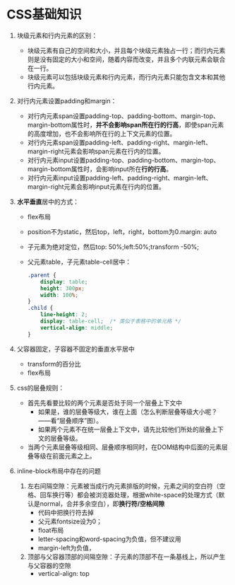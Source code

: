 # CSS基础知识

1. 块级元素和行内元素的区别：

   - 块级元素有自己的空间和大小，并且每个块级元素独占一行；而行内元素则是没有固定的大小和空间，随着内容而改变，并且多个内联元素会联合在一行。
   - 块级元素可以包括块级元素和行内元素，而行内元素只能包含文本和其他行内元素。

2. 对行内元素设置padding和margin：

   - 对行内元素span设置padding-top、padding-bottom、margin-top、margin-bottom属性时，**并不会影响span所在行的行高**，即使span元素的高度增加，也不会影响所在行的上下文元素的位置。
   - 对行内元素span设置padding-left、padding-right、margin-left、margin-right元素会影响span元素在行内的位置。
   - 对行内元素input设置padding-top、padding-bottom、margin-top、margin-bottom属性时，会影响input所在**行的行高**。
   - 对行内元素input设置padding-left、padding-right、margin-left、margin-right元素会影响input元素在行内的位置。

3. **水平垂直**居中的方式：

   - flex布局

   - position不为static，然后top，left，right，bottom为0.margin: auto

   - 子元素为绝对定位，然后top: 50%;left:50%;transform -50%;

   - 父元素table，子元素table-cell居中：

     ```css
     .parent {
         display: table;
         height: 300px;
         width: 100%;
     }
     .child {
         line-height: 2;
         display: table-cell;  /* 类似于表格中的单元格 */
         vertical-align: middle;
     }
     ```

4. 父容器固定，子容器不固定的垂直水平居中

   - transform的百分比
   - flex布局

5. css的层叠规则：

   - 首先先看要比较的两个元素是否处于同一个层叠上下文中
     - 如果是，谁的层叠等级大，谁在上面（怎么判断层叠等级大小呢？——看“层叠顺序”图）。       
     - 如果两个元素不在统一层叠上下文中，请先比较他们所处的层叠上下文的层叠等级。 
   - 当两个元素层叠等级相同、层叠顺序相同时，在DOM结构中后面的元素层叠等级在前面元素之上。

6. inline-block布局中存在的问题

   1. 左右间隔空隙：元素被当成行内元素排版的时候，元素之间的空白符（空格、回车换行等）都会被浏览器处理，根据white-space的处理方式（默认是normal，合并多余空白），即**换行符/空格间隙**
      - 代码中把换行符去掉
      - 父元素fontsize设为0；
      - float布局
      - letter-spacing和word-spacing为负值，但不建议用
      - margin-left为负值，
   2. 顶部与父容器顶部的间隔空隙：子元素的顶部不在一条基线上，所以产生与父容器的空隙
      - vertical-align: top	

